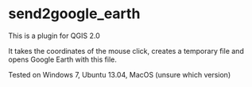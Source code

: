 send2google_earth
==========

This is a plugin for QGIS 2.0

It takes the coordinates of the mouse click, creates a temporary file and opens Google Earth with this file.

Tested on Windows 7, Ubuntu 13.04, MacOS (unsure which version)
